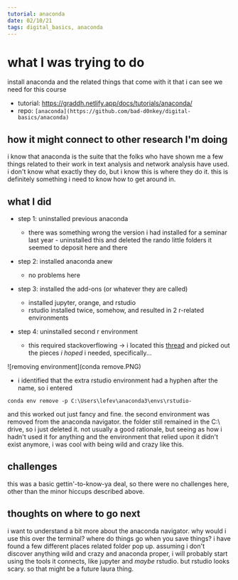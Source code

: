 ```yaml
---
tutorial: anaconda
date: 02/10/21
tags: digital_basics, anaconda
---
```


# what I was trying to do

install anaconda and the related things that come with it that i can see we need for this course

+ tutorial: https://graddh.netlify.app/docs/tutorials/anaconda/
+ repo: `[anaconda](https://github.com/bad-d0nkey/digital-basics/anaconda)`

## how it might connect to other research I'm doing

i know that anaconda is the suite that the folks who have shown me a few things related to their work in text analysis and network analysis have used. i don't know what exactly they do, but i know this is where they do it. this is definitely something i need to know how to get around in.

## what I did

+ step 1: uninstalled previous anaconda
	+ there was something wrong the version i had installed for a seminar last year - uninstalled this and deleted the rando little folders it seemed to deposit here and there

+ step 2: installed anaconda anew
	+ no problems here 

+ step 3: installed the add-ons (or whatever they are called)
	+ installed jupyter, orange, and rstudio
	+ rstudio installed twice, somehow, and resulted in 2 r-related environments

+ step 4: uninstalled second r environment
  + this required stackoverflowing -> i located this [thread](https://stackoverflow.com/questions/49127834/removing-conda-environment) and picked out the pieces _i hoped_ i needed, specifically...

![removing environment](conda remove.PNG)

  + i identified that the extra rstudio environment had a hyphen after the name, so i entered
  
  `conda env remove -p C:\Users\lefev\anaconda3\envs\rstudio-`

  and this worked out just fancy and fine. the second environment was removed from the anaconda navigator. the folder still remained in the C:\ drive, so i just deleted it. not usually a good rationale, but seeing as how i hadn't used it for anything and the environment that relied upon it didn't exist anymore, i was cool with being wild and crazy like this. 

## challenges 

this was a basic gettin'-to-know-ya deal, so there were no challenges here, other than the minor hiccups described above.  

## thoughts on where to go next

i want to understand a bit more about the anaconda navigator. why would i use this over the terminal? where do things go when you save things? i have found a few different places related folder pop up. assuming i don't discover anything wild and crazy and anaconda proper, i will probably start using the tools it connects, like jupyter and _maybe_ rstudio. but rstudio looks scary. so that might be a future laura thing. 

